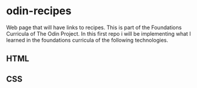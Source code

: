 # odin-recipes

Web page that will have links to recipes. This is part of the Foundations Curricula of The Odin Project. In this first repo i will be implementing what I learned in the foundations curricula of the following technologies.
 ## HTML
 ## CSS
